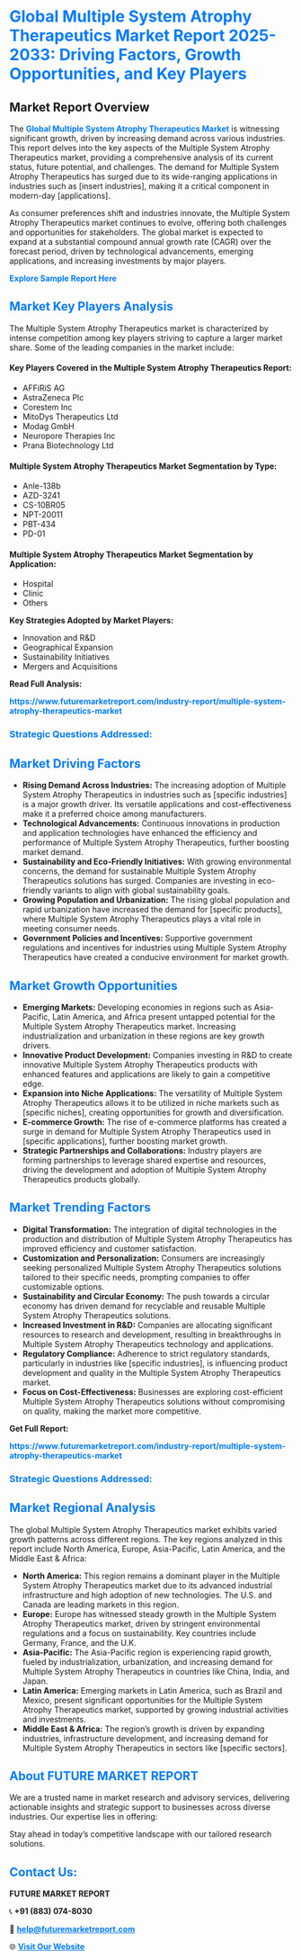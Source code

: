 <h1 style="color: #007BFF;">Global Multiple System Atrophy Therapeutics Market Report 2025-2033: Driving Factors, Growth Opportunities, and Key Players</h1>

<section id="overview">
<h2>Market Report Overview</h2>
<p>The <a href="https://www.futuremarketreport.com/industry-report/multiple-system-atrophy-therapeutics-market" style="color: #007BFF; text-decoration: none;"><strong>Global Multiple System Atrophy Therapeutics Market</strong></a> is witnessing significant growth, driven by increasing demand across various industries. This report delves into the key aspects of the Multiple System Atrophy Therapeutics market, providing a comprehensive analysis of its current status, future potential, and challenges. The demand for Multiple System Atrophy Therapeutics has surged due to its wide-ranging applications in industries such as [insert industries], making it a critical component in modern-day [applications].</p>
<p>As consumer preferences shift and industries innovate, the Multiple System Atrophy Therapeutics market continues to evolve, offering both challenges and opportunities for stakeholders. The global market is expected to expand at a substantial compound annual growth rate (CAGR) over the forecast period, driven by technological advancements, emerging applications, and increasing investments by major players.</p>
</section>

<section id="overview">
<p><a href="https://www.futuremarketreport.com/request-sample/reportId=53817" style="color: #007BFF; text-decoration: none;"><strong>Explore Sample Report Here</strong></a></p>
</section>

<section id="key-players">
<h2 style="color: #007BFF;">Market Key Players Analysis</h2>
<p>The Multiple System Atrophy Therapeutics market is characterized by intense competition among key players striving to capture a larger market share. Some of the leading companies in the market include:</p>
<h4>Key Players Covered in the Multiple System Atrophy Therapeutics Report:</h4>
<ul><li>AFFiRiS AG</li><li>AstraZeneca Plc</li><li>Corestem Inc</li><li>MitoDys Therapeutics Ltd</li><li>Modag GmbH</li><li>Neuropore Therapies Inc</li><li>Prana Biotechnology Ltd</li></ul>
<h4>Multiple System Atrophy Therapeutics Market Segmentation by Type:</h4>
<ul><li>Anle-138b</li><li>AZD-3241</li><li>CS-10BR05</li><li>NPT-20011</li><li>PBT-434</li><li>PD-01</li></ul>

<h4>Multiple System Atrophy Therapeutics Market Segmentation by Application:</h4>
<ul><li>Hospital</li><li>Clinic</li><li>Others</li></ul>
<p><strong>Key Strategies Adopted by Market Players:</strong></p>
<ul>
<li>Innovation and R&D</li>
<li>Geographical Expansion</li>
<li>Sustainability Initiatives</li>
<li>Mergers and Acquisitions</li>
</ul>
</section>

<section>
<p><strong>Read Full Analysis: </strong></p><a href="https://www.futuremarketreport.com/industry-report/multiple-system-atrophy-therapeutics-market" style="color: #007BFF; text-decoration: none;"><strong>https://www.futuremarketreport.com/industry-report/multiple-system-atrophy-therapeutics-market</strong></a>
<h3 style="color: #007BFF;">Strategic Questions Addressed:</h3>
</section>

<section id="driving-factors">
<h2 style="color: #007BFF;">Market Driving Factors</h2>
<ul>
<li><strong>Rising Demand Across Industries:</strong> The increasing adoption of Multiple System Atrophy Therapeutics in industries such as [specific industries] is a major growth driver. Its versatile applications and cost-effectiveness make it a preferred choice among manufacturers.</li>
<li><strong>Technological Advancements:</strong> Continuous innovations in production and application technologies have enhanced the efficiency and performance of Multiple System Atrophy Therapeutics, further boosting market demand.</li>
<li><strong>Sustainability and Eco-Friendly Initiatives:</strong> With growing environmental concerns, the demand for sustainable Multiple System Atrophy Therapeutics solutions has surged. Companies are investing in eco-friendly variants to align with global sustainability goals.</li>
<li><strong>Growing Population and Urbanization:</strong> The rising global population and rapid urbanization have increased the demand for [specific products], where Multiple System Atrophy Therapeutics plays a vital role in meeting consumer needs.</li>
<li><strong>Government Policies and Incentives:</strong> Supportive government regulations and incentives for industries using Multiple System Atrophy Therapeutics have created a conducive environment for market growth.</li>
</ul>
</section>

<section id="growth-opportunities">
<h2 style="color: #007BFF;">Market Growth Opportunities</h2>
<ul>
<li><strong>Emerging Markets:</strong> Developing economies in regions such as Asia-Pacific, Latin America, and Africa present untapped potential for the Multiple System Atrophy Therapeutics market. Increasing industrialization and urbanization in these regions are key growth drivers.</li>
<li><strong>Innovative Product Development:</strong> Companies investing in R&D to create innovative Multiple System Atrophy Therapeutics products with enhanced features and applications are likely to gain a competitive edge.</li>
<li><strong>Expansion into Niche Applications:</strong> The versatility of Multiple System Atrophy Therapeutics allows it to be utilized in niche markets such as [specific niches], creating opportunities for growth and diversification.</li>
<li><strong>E-commerce Growth:</strong> The rise of e-commerce platforms has created a surge in demand for Multiple System Atrophy Therapeutics used in [specific applications], further boosting market growth.</li>
<li><strong>Strategic Partnerships and Collaborations:</strong> Industry players are forming partnerships to leverage shared expertise and resources, driving the development and adoption of Multiple System Atrophy Therapeutics products globally.</li>
</ul>
</section>

<section id="trending-factors">
<h2 style="color: #007BFF;">Market Trending Factors</h2>
<ul>
<li><strong>Digital Transformation:</strong> The integration of digital technologies in the production and distribution of Multiple System Atrophy Therapeutics has improved efficiency and customer satisfaction.</li>
<li><strong>Customization and Personalization:</strong> Consumers are increasingly seeking personalized Multiple System Atrophy Therapeutics solutions tailored to their specific needs, prompting companies to offer customizable options.</li>
<li><strong>Sustainability and Circular Economy:</strong> The push towards a circular economy has driven demand for recyclable and reusable Multiple System Atrophy Therapeutics solutions.</li>
<li><strong>Increased Investment in R&D:</strong> Companies are allocating significant resources to research and development, resulting in breakthroughs in Multiple System Atrophy Therapeutics technology and applications.</li>
<li><strong>Regulatory Compliance:</strong> Adherence to strict regulatory standards, particularly in industries like [specific industries], is influencing product development and quality in the Multiple System Atrophy Therapeutics market.</li>
<li><strong>Focus on Cost-Effectiveness:</strong> Businesses are exploring cost-efficient Multiple System Atrophy Therapeutics solutions without compromising on quality, making the market more competitive.</li>
</ul>
</section>

<section>
<p><strong>Get Full Report: </strong></p><a href="https://www.futuremarketreport.com/industry-report/multiple-system-atrophy-therapeutics-market" style="color: #007BFF; text-decoration: none;"><strong>https://www.futuremarketreport.com/industry-report/multiple-system-atrophy-therapeutics-market</strong></a>
<h3 style="color: #007BFF;">Strategic Questions Addressed:</h3>
</section>


<section id="regional-analysis">
<h2 style="color: #007BFF;">Market Regional Analysis</h2>
<p>The global Multiple System Atrophy Therapeutics market exhibits varied growth patterns across different regions. The key regions analyzed in this report include North America, Europe, Asia-Pacific, Latin America, and the Middle East & Africa:</p>
<ul>
<li><strong>North America:</strong> This region remains a dominant player in the Multiple System Atrophy Therapeutics market due to its advanced industrial infrastructure and high adoption of new technologies. The U.S. and Canada are leading markets in this region.</li>
<li><strong>Europe:</strong> Europe has witnessed steady growth in the Multiple System Atrophy Therapeutics market, driven by stringent environmental regulations and a focus on sustainability. Key countries include Germany, France, and the U.K.</li>
<li><strong>Asia-Pacific:</strong> The Asia-Pacific region is experiencing rapid growth, fueled by industrialization, urbanization, and increasing demand for Multiple System Atrophy Therapeutics in countries like China, India, and Japan.</li>
<li><strong>Latin America:</strong> Emerging markets in Latin America, such as Brazil and Mexico, present significant opportunities for the Multiple System Atrophy Therapeutics market, supported by growing industrial activities and investments.</li>
<li><strong>Middle East & Africa:</strong> The region’s growth is driven by expanding industries, infrastructure development, and increasing demand for Multiple System Atrophy Therapeutics in sectors like [specific sectors].</li>
</ul>
</section>

<footer>
<h2 style="color: #007BFF;">About FUTURE MARKET REPORT</h2>
<p>We are a trusted name in market research and advisory services, delivering actionable insights and strategic support to businesses across diverse industries. Our expertise lies in offering:</p>

<p>Stay ahead in today’s competitive landscape with our tailored research solutions.</p>

<h2 style="color: #007BFF;">Contact Us:</h2>
<p><strong>FUTURE MARKET REPORT</strong></p>
<p>📞 <strong>+91 (883) 074-8030</strong></p>
<p>📧 <strong><a href="mailto:help@futuremarketreport.com" style="color: #007BFF;">help@futuremarketreport.com</a></strong></p>
<p>🌐 <strong><a href="https://www.futuremarketreport.com/" style="color: #007BFF;">Visit Our Website</a></strong></p>
</footer>